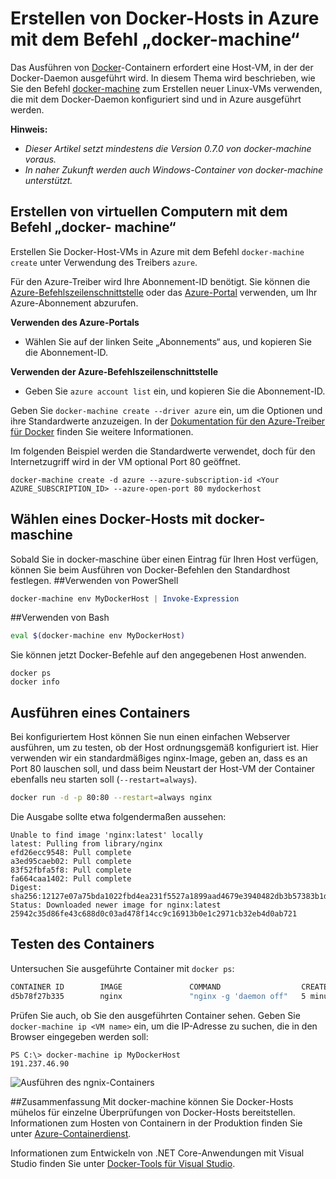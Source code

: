 <properties
   pageTitle="Erstellen von Docker-Hosts in Azure mit Docker Machine | Microsoft Azure"
   description="Beschreibt die Verwendung von Docker Machine zum Erstellen von Docker-Hosts in Azure."
   services="azure-container-service"
   documentationCenter="na"
   authors="mlearned"
   manager="douge"
   editor="" />
<tags
   ms.service="multiple"
   ms.devlang="dotnet"
   ms.topic="article"
   ms.tgt_pltfrm="na"
   ms.workload="multiple"
   ms.date="06/08/2016"
   ms.author="mlearned" />

# Erstellen von Docker-Hosts in Azure mit dem Befehl „docker-machine“

Das Ausführen von [Docker](https://www.docker.com/)-Containern erfordert eine Host-VM, in der der Docker-Daemon ausgeführt wird. In diesem Thema wird beschrieben, wie Sie den Befehl [docker-machine](https://docs.docker.com/machine/) zum Erstellen neuer Linux-VMs verwenden, die mit dem Docker-Daemon konfiguriert sind und in Azure ausgeführt werden.

**Hinweis:**
- *Dieser Artikel setzt mindestens die Version 0.7.0 von docker-machine voraus.*
- *In naher Zukunft werden auch Windows-Container von docker-machine unterstützt.*

## Erstellen von virtuellen Computern mit dem Befehl „docker- machine“

Erstellen Sie Docker-Host-VMs in Azure mit dem Befehl `docker-machine create` unter Verwendung des Treibers `azure`.

Für den Azure-Treiber wird Ihre Abonnement-ID benötigt. Sie können die [Azure-Befehlszeilenschnittstelle](xplat-cli-install.md) oder das [Azure-Portal](https://portal.azure.com) verwenden, um Ihr Azure-Abonnement abzurufen.

**Verwenden des Azure-Portals**
- Wählen Sie auf der linken Seite „Abonnements“ aus, und kopieren Sie die Abonnement-ID.

**Verwenden der Azure-Befehlszeilenschnittstelle**
- Geben Sie ```azure account list``` ein, und kopieren Sie die Abonnement-ID.

Geben Sie `docker-machine create --driver azure` ein, um die Optionen und ihre Standardwerte anzuzeigen. In der [Dokumentation für den Azure-Treiber für Docker](https://docs.docker.com/machine/drivers/azure/) finden Sie weitere Informationen.

Im folgenden Beispiel werden die Standardwerte verwendet, doch für den Internetzugriff wird in der VM optional Port 80 geöffnet.

```
docker-machine create -d azure --azure-subscription-id <Your AZURE_SUBSCRIPTION_ID> --azure-open-port 80 mydockerhost
```

## Wählen eines Docker-Hosts mit docker-maschine
Sobald Sie in docker-maschine über einen Eintrag für Ihren Host verfügen, können Sie beim Ausführen von Docker-Befehlen den Standardhost festlegen.
##Verwenden von PowerShell

```powershell
docker-machine env MyDockerHost | Invoke-Expression 
```

##Verwenden von Bash

```bash
eval $(docker-machine env MyDockerHost)
```

Sie können jetzt Docker-Befehle auf den angegebenen Host anwenden.

```
docker ps
docker info
```

## Ausführen eines Containers

Bei konfiguriertem Host können Sie nun einen einfachen Webserver ausführen, um zu testen, ob der Host ordnungsgemäß konfiguriert ist. Hier verwenden wir ein standardmäßiges nginx-Image, geben an, dass es an Port 80 lauschen soll, und dass beim Neustart der Host-VM der Container ebenfalls neu starten soll (`--restart=always`).

```bash
docker run -d -p 80:80 --restart=always nginx
```

Die Ausgabe sollte etwa folgendermaßen aussehen:

```
Unable to find image 'nginx:latest' locally
latest: Pulling from library/nginx
efd26ecc9548: Pull complete
a3ed95caeb02: Pull complete
83f52fbfa5f8: Pull complete
fa664caa1402: Pull complete
Digest: sha256:12127e07a75bda1022fbd4ea231f5527a1899aad4679e3940482db3b57383b1d
Status: Downloaded newer image for nginx:latest
25942c35d86fe43c688d0c03ad478f14cc9c16913b0e1c2971cb32eb4d0ab721
```

## Testen des Containers

Untersuchen Sie ausgeführte Container mit `docker ps`:

```bash
CONTAINER ID        IMAGE               COMMAND                  CREATED             STATUS              PORTS                         NAMES
d5b78f27b335        nginx               "nginx -g 'daemon off"   5 minutes ago       Up 5 minutes        0.0.0.0:80->80/tcp, 443/tcp   goofy_mahavira
```

Prüfen Sie auch, ob Sie den ausgeführten Container sehen. Geben Sie `docker-machine ip <VM name>` ein, um die IP-Adresse zu suchen, die in den Browser eingegeben werden soll:

```
PS C:\> docker-machine ip MyDockerHost
191.237.46.90
```

![Ausführen des ngnix-Containers](./media/vs-azure-tools-docker-machine-azure-config/nginxsuccess.png)

##Zusammenfassung
Mit docker-machine können Sie Docker-Hosts mühelos für einzelne Überprüfungen von Docker-Hosts bereitstellen. Informationen zum Hosten von Containern in der Produktion finden Sie unter [Azure-Containerdienst](http://aka.ms/AzureContainerService).

Informationen zum Entwickeln von .NET Core-Anwendungen mit Visual Studio finden Sie unter [Docker-Tools für Visual Studio](http://aka.ms/DockerToolsForVS).

<!---HONumber=AcomDC_0921_2016-->
